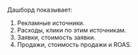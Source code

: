 Дашборд показывает:
1. Рекламные источники.
2. Расходы, клики по этим источникам.
3. Заявки, стоимость заявки.
4. Продажи, стоимость продажи и ROAS.

